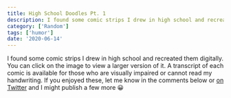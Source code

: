```yaml
---
title: High School Doodles Pt. 1
description: I found some comic strips I drew in high school and recreated them digitally.
category: ['Random']
tags: ['humor']
date: '2020-06-14'
---
```


<!-- import ComicPreview from '../../components/ComicPreview.astro'; -->

I found some comic strips I drew in high school and recreated them digitally. You can click on the image to view a larger version of it. A transcript of each comic is available for those who are visually impaired or cannot read my handwriting. If you enjoyed these, let me know in the comments below or [on Twitter](https://twitter.com/quangdaon) and I might publish a few more 😀

<!-- 
<ComicPreview slug="let-me-finish" />
<ComicPreview slug="pencil-sharpener" />
<ComicPreview slug="sad-snowman" />
<ComicPreview slug="the-joke_punchline" /> -->